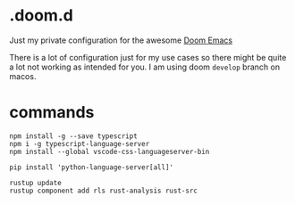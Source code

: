 # .doom.d
Just my private configuration for the awesome [Doom
Emacs](https://github.com/hlissner/doom-emacs/)

There is a lot of configuration just for my use cases so there might be quite a
lot not working as intended for you. I am using doom `develop` branch on macos.

# commands

``` shell
npm install -g --save typescript
npm i -g typescript-language-server
npm install --global vscode-css-languageserver-bin

pip install 'python-language-server[all]'

rustup update
rustup component add rls rust-analysis rust-src
```
